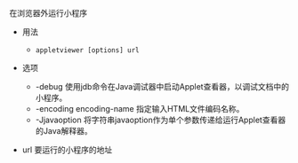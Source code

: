 在浏览器外运行小程序

- 用法
  - `appletviewer [options] url`

- 选项
  - -debug   使用jdb命令在Java调试器中启动Applet查看器，以调试文档中的小程序。
  - -encoding encoding-name   指定输入HTML文件编码名称。
  - -Jjavaoption    将字符串javaoption作为单个参数传递给运行Applet查看器的Java解释器。 
- url 要运行的小程序的地址
